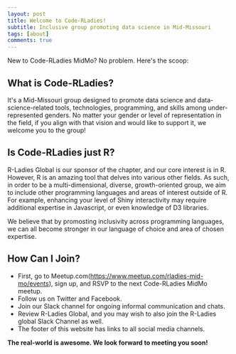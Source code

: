 ```yaml
---
layout: post
title: Welcome to Code-RLadies!
subtitle: Inclusive group promoting data science in Mid-Missouri
tags: [about]
comments: true
---
```


New to Code-RLadies MidMo? No problem. Here's the scoop:

## What is Code-RLadies? 

It's a Mid-Missouri group designed to promote data science and data-science-related tools, technologies, programming, and skills among under-represented genders. No matter your gender or level of representation in the field, if you align with that vision and would like to support it, we welcome you to the group! 

## Is Code-RLadies just R? 

R-Ladies Global is our sponsor of the chapter, and our core interest is in R. However, R is an amazing tool that delves into various other fields. As such, in order to be a multi-dimensional, diverse, growth-oriented group, we aim to include other programming languages and areas of interest outside of R. For example, enhancing your level of Shiny interactivity may require additional expertise in Javascript, or even knowledge of D3 libraries. 

We believe that by promosting inclusivity across programming languages, we can all become stronger in our language of choice and area of chosen expertise. 

## How Can I Join? 

* First, go to Meetup.com(https://www.meetup.com/rladies-mid-mo/events), sign up, and RSVP to the next Code-RLadies MidMo meetup.
* Follow us on Twitter and Facebook. 
* Join our Slack channel for ongoing informal communication and chats.
* Review R-Ladies Global, and you may wish to also join the R-Ladies global Slack Channel as well. 
* The footer of this website has links to all social media channels. 

**The real-world is awesome. We look forward to meeting you soon!**


